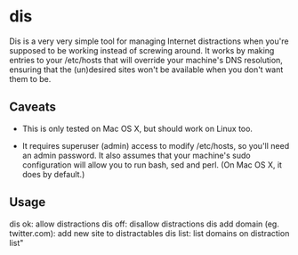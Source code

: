 dis
===

Dis is a very very simple tool for managing Internet distractions
when you're supposed to be working instead of screwing around. It
works by making entries to your /etc/hosts that will override
your machine's DNS resolution, ensuring that the (un)desired
sites won't be available when you don't want them to be.

Caveats
-------

 * This is only tested on Mac OS X, but should work on Linux too.

 * It requires superuser (admin) access to modify /etc/hosts, so
   you'll need an admin password. It also assumes that your machine's
   sudo configuration will allow you to run bash, sed and perl. (On
   Mac OS X, it does by default.)

Usage
-----

 dis ok: allow distractions
 dis off: disallow distractions
 dis add domain (eg. twitter.com): add new site to distractables
 dis list: list domains on distraction list"
